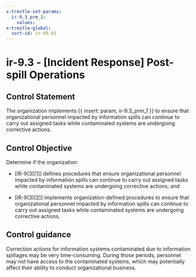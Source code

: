 ```yaml
---
x-trestle-set-params:
  ir-9.3_prm_1:
    values:
x-trestle-global:
  sort-id: ir-09.03
---
```


# ir-9.3 - \[Incident Response\] Post-spill Operations

## Control Statement

The organization implements {{ insert: param, ir-9.3_prm_1 }} to ensure that organizational personnel impacted by information spills can continue to carry out assigned tasks while contaminated systems are undergoing corrective actions.

## Control Objective

Determine if the organization:

- \[IR-9(3)[1]\] defines procedures that ensure organizational personnel impacted by information spills can continue to carry out assigned tasks while contaminated systems are undergoing corrective actions; and

- \[IR-9(3)[2]\] implements organization-defined procedures to ensure that organizational personnel impacted by information spills can continue to carry out assigned tasks while contaminated systems are undergoing corrective actions.

## Control guidance

Correction actions for information systems contaminated due to information spillages may be very time-consuming. During those periods, personnel may not have access to the contaminated systems, which may potentially affect their ability to conduct organizational business.
